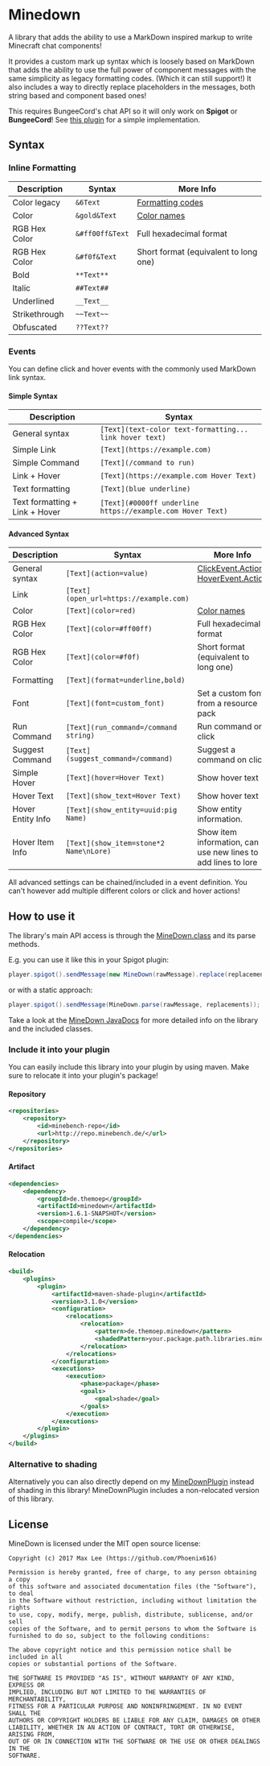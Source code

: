 # Minedown
A library that adds the ability to use a MarkDown inspired markup to write Minecraft chat components!

It provides a custom mark up syntax which is loosely based on MarkDown that adds the ability to use the full power of 
component messages with the same simplicity as legacy formatting codes. (Which it can still support!)
It also includes a way to directly replace placeholders in the messages, both string based and component based ones!

This requires BungeeCord's chat API so it will only work on **Spigot** or **BungeeCord**! See [this plugin](https://github.com/Phoenix616/MineDownPlugin/) for a simple implementation.

## Syntax

### Inline Formatting
 Description   | Syntax          | More Info
 --------------|-----------------|---------------------------------------------------------------------
 Color legacy  |` &6Text        `| [Formatting codes](https://minecraft.gamepedia.com/Formatting_codes)
 Color         |` &gold&Text    `| [Color names](https://minecraft.gamepedia.com/Formatting_codes)
 RGB Hex Color |` &#ff00ff&Text `| Full hexadecimal format 
 RGB Hex Color |` &#f0f&Text    `| Short format (equivalent to long one)
 Bold          |` **Text**      `| 
 Italic        |` ##Text##      `| 
 Underlined    |` __Text__      `| 
 Strikethrough |` ~~Text~~      `| 
 Obfuscated    |` ??Text??      `| 

### Events ###
You can define click and hover events with the commonly used MarkDown link syntax.

#### Simple Syntax
 Description                    | Syntax
 -------------------------------|---------------------------------------------------------
 General syntax                 |` [Text](text-color text-formatting... link hover text) `
 Simple Link                    |` [Text](https://example.com)                           `
 Simple Command                 |` [Text](/command to run)                               `
 Link + Hover                   |` [Text](https://example.com Hover Text)                `
 Text formatting                |` [Text](blue underline)                             `
 Text formatting + Link + Hover |` [Text](#0000ff underline https://example.com Hover Text) `
 
#### Advanced Syntax
 Description        | Syntax                                 | More Info
 -------------------|----------------------------------------|----
 General syntax     |` [Text](action=value)                 `| [ClickEvent.Action](https://ci.md-5.net/job/BungeeCord/ws/chat/target/apidocs/net/md_5/bungee/api/chat/ClickEvent.Action.html), [HoverEvent.Action](https://ci.md-5.net/job/BungeeCord/ws/chat/target/apidocs/net/md_5/bungee/api/chat/HoverEvent.Action.html)
 Link               |` [Text](open_url=https://example.com) `|
 Color              |` [Text](color=red)                    `| [Color names](https://minecraft.gamepedia.com/Formatting_codes)
 RGB Hex Color      |` [Text](color=#ff00ff)                `| Full hexadecimal format
 RGB Hex Color      |` [Text](color=#f0f)                   `| Short format (equivalent to long one)
 Formatting         |` [Text](format=underline,bold)        `|
 Font               |` [Text](font=custom_font)             `| Set a custom font from a resource pack
 Run Command        |` [Text](run_command=/command string)  `| Run command on click
 Suggest Command    |` [Text](suggest_command=/command)     `| Suggest a command on click
 Simple Hover       |` [Text](hover=Hover Text)             `| Show hover text
 Hover Text         |` [Text](show_text=Hover Text)         `| Show hover text
 Hover Entity Info  |` [Text](show_entity=uuid:pig Name)    `| Show entity information.
 Hover Item Info    |` [Text](show_item=stone*2 Name\nLore) `| Show item information, can use new lines to add lines to lore
 
All advanced settings can be chained/included in a event definition.
You can't however add multiple different colors or click and hover actions!

## How to use it
The library's main API access is through the [MineDown.class](https://docs.minebench.de/minedown/de/themoep/minedown/MineDown.html) and its parse methods.

E.g. you can use it like this in your Spigot plugin:
```java
player.spigot().sendMessage(new MineDown(rawMessage).replace(replacements).toComponent());
```
or with a static approach:
```java
player.spigot().sendMessage(MineDown.parse(rawMessage, replacements));
```

Take a look at the [MineDown JavaDocs](https://docs.minebench.de/minedown/) for more
detailed info on the library and the included classes.

### Include it into your plugin
You can easily include this library into your plugin by using maven.
Make sure to relocate it into your plugin's package!

#### Repository
```xml
<repositories>
    <repository>
        <id>minebench-repo</id>
        <url>http://repo.minebench.de/</url>
    </repository>
</repositories>
```

#### Artifact
```xml
<dependencies>
    <dependency>
        <groupId>de.themoep</groupId>
        <artifactId>minedown</artifactId>
        <version>1.6.1-SNAPSHOT</version>
        <scope>compile</scope>
    </dependency>
</dependencies>
```

#### Relocation
```xml
<build>
    <plugins>
        <plugin>
            <artifactId>maven-shade-plugin</artifactId>
            <version>3.1.0</version>
            <configuration>
                <relocations>
                    <relocation>
                        <pattern>de.themoep.minedown</pattern>
                        <shadedPattern>your.package.path.libraries.minedown</shadedPattern>
                    </relocation>
                </relocations>
            </configuration>
            <executions>
                <execution>
                    <phase>package</phase>
                    <goals>
                        <goal>shade</goal>
                    </goals>
                </execution>
            </executions>
        </plugin>
    </plugins>
</build>
```

### Alternative to shading

Alternatively you can also directly depend on my [MineDownPlugin](https://github.com/Phoenix616/MineDownPlugin/) 
instead of shading in this library! MineDownPlugin includes a non-relocated version of this library.

## License
MineDown is licensed under the MIT open source license:

```
Copyright (c) 2017 Max Lee (https://github.com/Phoenix616)

Permission is hereby granted, free of charge, to any person obtaining a copy
of this software and associated documentation files (the "Software"), to deal
in the Software without restriction, including without limitation the rights
to use, copy, modify, merge, publish, distribute, sublicense, and/or sell
copies of the Software, and to permit persons to whom the Software is
furnished to do so, subject to the following conditions:

The above copyright notice and this permission notice shall be included in all
copies or substantial portions of the Software.

THE SOFTWARE IS PROVIDED "AS IS", WITHOUT WARRANTY OF ANY KIND, EXPRESS OR
IMPLIED, INCLUDING BUT NOT LIMITED TO THE WARRANTIES OF MERCHANTABILITY,
FITNESS FOR A PARTICULAR PURPOSE AND NONINFRINGEMENT. IN NO EVENT SHALL THE
AUTHORS OR COPYRIGHT HOLDERS BE LIABLE FOR ANY CLAIM, DAMAGES OR OTHER
LIABILITY, WHETHER IN AN ACTION OF CONTRACT, TORT OR OTHERWISE, ARISING FROM,
OUT OF OR IN CONNECTION WITH THE SOFTWARE OR THE USE OR OTHER DEALINGS IN THE
SOFTWARE.
```